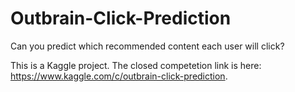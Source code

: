 # Outbrain-Click-Prediction
Can you predict which recommended content each user will click?

This is a Kaggle project. The closed competetion link is here: https://www.kaggle.com/c/outbrain-click-prediction.


